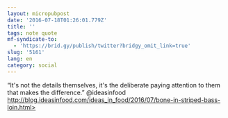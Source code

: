 ```yaml
---
layout: micropubpost
date: '2016-07-18T01:26:01.779Z'
title: ''
tags: note quote
mf-syndicate-to:
  - 'https://brid.gy/publish/twitter?bridgy_omit_link=true'
slug: '5161'
lang: en
category: social
---
```

“It&#39;s not the details themselves, it&#39;s the deliberate paying attention to them that makes the difference.” @ideasinfood http://blog.ideasinfood.com/ideas_in_food/2016/07/bone-in-striped-bass-loin.html>
